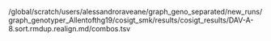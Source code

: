 /global/scratch/users/alessandroraveane/graph_geno_separated/new_runs/graph_genotyper_Allentofthg19/cosigt_smk/results/cosigt_results/DAV-A-8.sort.rmdup.realign.md/combos.tsv